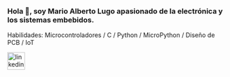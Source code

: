 
### Hola 👋, soy Mario Alberto Lugo apasionado de la electrónica y los sistemas embebidos.


Habilidades: Microcontroladores / C / Python / MicroPython / Diseño de PCB / IoT

[<img src='https://cdn.jsdelivr.net/npm/simple-icons@3.0.1/icons/linkedin.svg' alt='linkedin' height='40'>](https://www.linkedin.com/in/marioalugo/)




